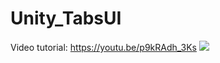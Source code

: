 # Unity_TabsUI

Video tutorial: https://youtu.be/p9kRAdh_3Ks
<a href="https://youtu.be/p9kRAdh_3Ks"><img src="https://img.youtube.com/vi/jZ_cuxTPPsA/default.jpg" /></a>

